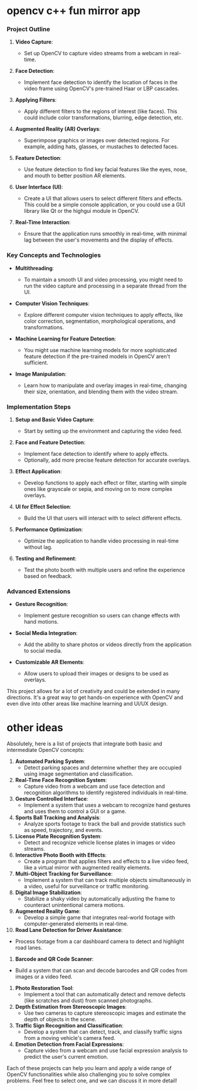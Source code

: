 # opencv c++ fun mirror app
### Project Outline

1. **Video Capture**:
   - Set up OpenCV to capture video streams from a webcam in real-time.

2. **Face Detection**:
   - Implement face detection to identify the location of faces in the video frame using OpenCV's pre-trained Haar or LBP cascades.

3. **Applying Filters**:
   - Apply different filters to the regions of interest (like faces). This could include color transformations, blurring, edge detection, etc.

4. **Augmented Reality (AR) Overlays**:
   - Superimpose graphics or images over detected regions. For example, adding hats, glasses, or mustaches to detected faces.

5. **Feature Detection**:
   - Use feature detection to find key facial features like the eyes, nose, and mouth to better position AR elements.

6. **User Interface (UI)**:
   - Create a UI that allows users to select different filters and effects. This could be a simple console application, or you could use a GUI library like Qt or the highgui module in OpenCV.

7. **Real-Time Interaction**:
   - Ensure that the application runs smoothly in real-time, with minimal lag between the user's movements and the display of effects.

### Key Concepts and Technologies

- **Multithreading**:
   - To maintain a smooth UI and video processing, you might need to run the video capture and processing in a separate thread from the UI.

- **Computer Vision Techniques**:
   - Explore different computer vision techniques to apply effects, like color correction, segmentation, morphological operations, and transformations.

- **Machine Learning for Feature Detection**:
   - You might use machine learning models for more sophisticated feature detection if the pre-trained models in OpenCV aren't sufficient.

- **Image Manipulation**:
   - Learn how to manipulate and overlay images in real-time, changing their size, orientation, and blending them with the video stream.

### Implementation Steps

1. **Setup and Basic Video Capture**:
   - Start by setting up the environment and capturing the video feed.
   
2. **Face and Feature Detection**:
   - Implement face detection to identify where to apply effects.
   - Optionally, add more precise feature detection for accurate overlays.

3. **Effect Application**:
   - Develop functions to apply each effect or filter, starting with simple ones like grayscale or sepia, and moving on to more complex overlays.

4. **UI for Effect Selection**:
   - Build the UI that users will interact with to select different effects.

5. **Performance Optimization**:
   - Optimize the application to handle video processing in real-time without lag.

6. **Testing and Refinement**:
   - Test the photo booth with multiple users and refine the experience based on feedback.

### Advanced Extensions

- **Gesture Recognition**:
   - Implement gesture recognition so users can change effects with hand motions.

- **Social Media Integration**:
   - Add the ability to share photos or videos directly from the application to social media.

- **Customizable AR Elements**:
   - Allow users to upload their images or designs to be used as overlays.

This project allows for a lot of creativity and could be extended in many directions. It's a great way to get hands-on experience with OpenCV and even dive into other areas like machine learning and UI/UX design.

# other ideas
Absolutely, here is a list of projects that integrate both basic and intermediate OpenCV concepts:

1. **Automated Parking System**:
    - Detect parking spaces and determine whether they are occupied using image segmentation and classification.
2. **Real-Time Face Recognition System**:
    - Capture video from a webcam and use face detection and recognition algorithms to identify registered individuals in real-time.
3. **Gesture Controlled Interface**:
    - Implement a system that uses a webcam to recognize hand gestures and uses them to control a GUI or a game.
4. **Sports Ball Tracking and Analysis**:
    - Analyze sports footage to track the ball and provide statistics such as speed, trajectory, and events.
5. **License Plate Recognition System**:
    - Detect and recognize vehicle license plates in images or video streams.
6. **Interactive Photo Booth with Effects**:
    - Create a program that applies filters and effects to a live video feed, like a virtual mirror with augmented reality elements.
7. **Multi-Object Tracking for Surveillance**:
    - Implement a system that can track multiple objects simultaneously in a video, useful for surveillance or traffic monitoring.
8. **Digital Image Stabilization**:
    - Stabilize a shaky video by automatically adjusting the frame to counteract unintentional camera motions.
9. **Augmented Reality Game**:
    - Develop a simple game that integrates real-world footage with computer-generated elements in real-time.
10. **Road Lane Detection for Driver Assistance**:
- Process footage from a car dashboard camera to detect and highlight road lanes.
1. **Barcode and QR Code Scanner**:
- Build a system that can scan and decode barcodes and QR codes from images or a video feed.
1. **Photo Restoration Tool**:
    - Implement a tool that can automatically detect and remove defects (like scratches and dust) from scanned photographs.
2. **Depth Estimation from Stereoscopic Images**:
    - Use two cameras to capture stereoscopic images and estimate the depth of objects in the scene.
3. **Traffic Sign Recognition and Classification**:
    - Develop a system that can detect, track, and classify traffic signs from a moving vehicle's camera feed.
4. **Emotion Detection from Facial Expressions**:
    - Capture video from a webcam and use facial expression analysis to predict the user's current emotion.

Each of these projects can help you learn and apply a wide range of OpenCV functionalities while also challenging you to solve complex problems. Feel free to select one, and we can discuss it in more detail!